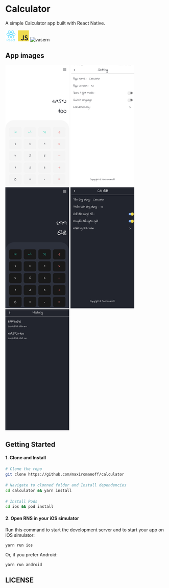 # Calculator

A simple Calculator app built with React Native.


<p align="left">
<img src="https://raw.githubusercontent.com/devicons/devicon/master/icons/react/react-original-wordmark.svg" alt="react" width="35" height="35" />
<img src="https://raw.githubusercontent.com/devicons/devicon/master/icons/javascript/javascript-original.svg" alt="javascript" width="35" height="35" />
<img src="https://camo.githubusercontent.com/8b5dc83f78c9d7e321fdd0b50e60342de28924baf3cd2e2d16858b5bc8f39438/68747470733a2f2f756e706b672e636f6d2f76617365726e40302e322e342f76617365726e2d6c6f676f2e737667" alt="vasern" width="105" height="35" />
</p>

## App images

<img src="./resource/1.jpg" alt="image 1" width="200" height="379" />
<img src="./resource/2.jpg" alt="image 2" width="200" height="379" />
<img src="./resource/3.jpg" alt="image 3" width="200" height="379" />
<img src="./resource/4.jpg" alt="image 4" width="200" height="379" />
<img src="./resource/5.jpg" alt="image 5" width="200" height="379" />


## Getting Started

#### 1. Clone and Install

```bash
# Clone the repo
git clone https://github.com/maxiromanoff/calculator

# Navigate to clonned folder and Install dependencies
cd calculator && yarn install

# Install Pods
cd ios && pod install
```

#### 2. Open RNS in your iOS simulator

Run this command to start the development server and to start your app on iOS simulator:
```
yarn run ios
```

Or, if you prefer Android:
```
yarn run android
```


## LICENSE
